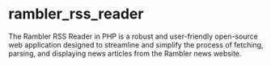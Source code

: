 # rambler_rss_reader
The Rambler RSS Reader in PHP is a robust and user-friendly open-source web application designed to streamline and simplify the process of fetching, parsing, and displaying news articles from the Rambler news website.
